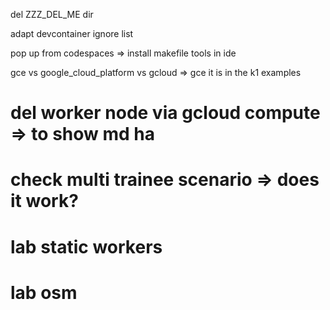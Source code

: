 del ZZZ_DEL_ME dir

adapt devcontainer ignore list

pop up from codespaces => install makefile tools in ide

gce vs google_cloud_platform vs gcloud => gce it is in the k1 examples

<!-- -var=control_plane_target_pool_members_count=1
 -->

# del worker node via gcloud compute => to show md ha

# check multi trainee scenario => does it work?

# lab static workers

# lab osm
